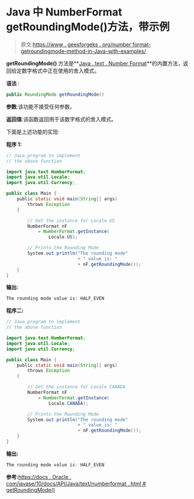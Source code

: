 # Java 中 NumberFormat getRoundingMode()方法，带示例

> 原文:[https://www . geesforgeks . org/number format-getroundingmode-method-in-Java-with-examples/](https://www.geeksforgeeks.org/numberformat-getroundingmode-method-in-java-with-examples/)

**getRoundingMode()** 方法是**[Java . text . Number Format](https://www.geeksforgeeks.org/numberformat-class-java/)**的内置方法，返回给定数字格式中正在使用的舍入模式。

**语法** :

```java
public RoundingMode getRoundingMode()
```

**参数**:该功能不接受任何参数。

**返回值**:该函数返回用于该数字格式的舍入模式。

下面是上述功能的实现:

**程序 1:**

```java
// Java program to implement
// the above function

import java.text.NumberFormat;
import java.util.Locale;
import java.util.Currency;

public class Main {
    public static void main(String[] args)
        throws Exception
    {

        // Get the instance for Locale US
        NumberFormat nF
            = NumberFormat.getInstance(
                Locale.US);

        // Prints the Rounding Mode
        System.out.println("The rounding mode"
                           + " value is: "
                           + nF.getRoundingMode());
    }
}
```

**输出:**

```java
The rounding mode value is: HALF_EVEN

```

**程序二:**

```java
// Java program to implement
// the above function

import java.text.NumberFormat;
import java.util.Locale;
import java.util.Currency;

public class Main {
    public static void main(String[] args)
        throws Exception
    {

        // Get the instance for Locale CANADA
        NumberFormat nF
            = NumberFormat.getInstance(
                Locale.CANADA);

        // Prints the Rounding Mode
        System.out.println("The rounding mode"
                           + " value is: "
                           + nF.getRoundingMode());
    }
}
```

**输出:**

```java
The rounding mode value is: HALF_EVEN

```

**参考:**[https://docs . Oracle . com/javase/10/docs/API/Java/text/numberformat . html # getRoundingMode()](https://docs.oracle.com/javase/10/docs/api/java/text/NumberFormat.html#getRoundingMode())